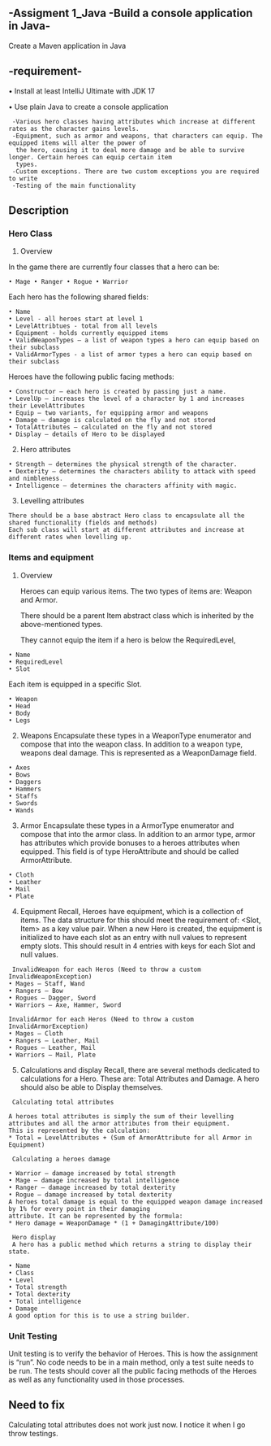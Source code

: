 ## -Assigment 1_Java -Build a console application in Java-

Create a Maven application in Java

## -requirement-

• Install at least IntelliJ Ultimate with JDK 17

• Use plain Java to create a console application
```
 -Various hero classes having attributes which increase at different rates as the character gains levels.
 -Equipment, such as armor and weapons, that characters can equip. The equipped items will alter the power of 
  the hero, causing it to deal more damage and be able to survive longer. Certain heroes can equip certain item 
  types.
 -Custom exceptions. There are two custom exceptions you are required to write
 -Testing of the main functionality
```


## Description
### Hero Class
1) Overview

In the game there are currently four classes that a hero can be:
``` 
• Mage • Ranger • Rogue • Warrior
```
Each hero has the following shared fields:
```
• Name
• Level - all heroes start at level 1
• LevelAttribtues - total from all levels
• Equipment - holds currently equipped items
• ValidWeaponTypes – a list of weapon types a hero can equip based on their subclass
• ValidArmorTypes - a list of armor types a hero can equip based on their subclass
```
Heroes have the following public facing methods:
```
• Constructor – each hero is created by passing just a name.
• LevelUp – increases the level of a character by 1 and increases their LevelAttributes
• Equip – two variants, for equipping armor and weapons
• Damage – damage is calculated on the fly and not stored
• TotalAttributes – calculated on the fly and not stored
• Display – details of Hero to be displayed
```

2) Hero attributes

```
• Strength – determines the physical strength of the character.
• Dexterity – determines the characters ability to attack with speed and nimbleness.
• Intelligence – determines the characters affinity with magic.
```
3) Levelling attributes

```
There should be a base abstract Hero class to encapsulate all the shared functionality (fields and methods)
Each sub class will start at different attributes and increase at different rates when levelling up.
```

###  Items and equipment
1) Overview
   
   Heroes can equip various items. The two types of items are: Weapon and Armor.
   
   There should be a parent Item abstract class which is inherited by the above-mentioned types.

   They cannot equip the item if a hero is below the RequiredLevel,

```
• Name
• RequiredLevel
• Slot
```
   Each item is equipped in a specific Slot.

```
• Weapon
• Head
• Body
• Legs
```

2)  Weapons
    Encapsulate these types in a WeaponType enumerator and compose that into the weapon class. In addition
    to a weapon type, weapons deal damage. This is represented as a WeaponDamage field.
```
• Axes
• Bows
• Daggers
• Hammers
• Staffs
• Swords
• Wands
```

3)  Armor
    Encapsulate these types in a ArmorType enumerator and compose that into the armor class. In addition to
    an armor type, armor has attributes which provide bonuses to a heroes attributes when equipped. This field is of type
    HeroAttribute and should be called ArmorAttribute.
```
• Cloth
• Leather
• Mail
• Plate
```

4)  Equipment
    Recall, Heroes have equipment, which is a collection of items. The data structure for this should meet the requirement
    of: <Slot, Item> as a key value pair. When a new Hero is created, the equipment is initialized to have each slot as an
    entry with null values to represent empty slots. This should result in 4 entries with keys for each Slot and null values.
```
 InvalidWeapon for each Heros (Need to throw a custom InvalidWeaponException)
• Mages – Staff, Wand
• Rangers – Bow
• Rogues – Dagger, Sword
• Warriors – Axe, Hammer, Sword
```
```
InvalidArmor for each Heros (Need to throw a custom InvalidArmorException)
• Mages – Cloth
• Rangers – Leather, Mail
• Rogues – Leather, Mail
• Warriors – Mail, Plate
```


5) Calculations and display
   Recall, there are several methods dedicated to calculations for a Hero. These are: Total Attributes and Damage. A hero
   should also be able to Display themselves.
```
 Calculating total attributes
 
A heroes total attributes is simply the sum of their levelling attributes and all the armor attributes from their equipment. 
This is represented by the calculation:
* Total = LevelAttributes + (Sum of ArmorAttribute for all Armor in Equipment)
```

```
 Calculating a heroes damage
 
• Warrior – damage increased by total strength
• Mage – damage increased by total intelligence
• Ranger – damage increased by total dexterity
• Rogue – damage increased by total dexterity
A heroes total damage is equal to the equipped weapon damage increased by 1% for every point in their damaging 
attribute. It can be represented by the formula:
* Hero damage = WeaponDamage * (1 + DamagingAttribute/100)

```

```
 Hero display
 A hero has a public method which returns a string to display their state. 
 
• Name
• Class
• Level
• Total strength
• Total dexterity
• Total intelligence
• Damage
A good option for this is to use a string builder.
```

### Unit Testing

Unit testing is to verify the behavior of Heroes. This is how the assignment is “run”. No code needs to be in a main
method, only a test suite needs to be run. The tests should cover all the public facing methods of the Heroes as well as
any functionality used in those processes.


## Need to fix

Calculating total attributes does not work just now. I notice it when I go throw testings.